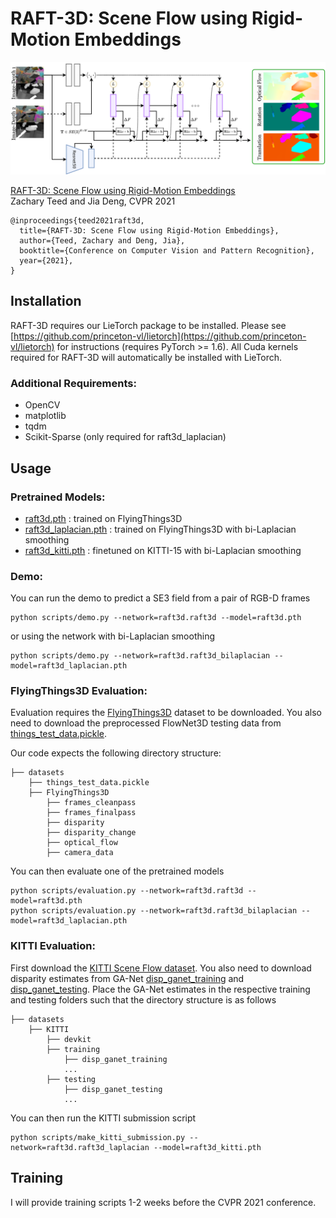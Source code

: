 # RAFT-3D: Scene Flow using Rigid-Motion Embeddings

<center><img src="assets/raft3d.png" width="540" style="center"></center>

[RAFT-3D: Scene Flow using Rigid-Motion Embeddings](https://arxiv.org/abs/2012.00726)  
Zachary Teed and Jia Deng, CVPR 2021

```
@inproceedings{teed2021raft3d,
  title={RAFT-3D: Scene Flow using Rigid-Motion Embeddings},
  author={Teed, Zachary and Deng, Jia},
  booktitle={Conference on Computer Vision and Pattern Recognition},
  year={2021},
}
```

## Installation
RAFT-3D requires our LieTorch package to be installed. Please see [https://github.com/princeton-vl/lietorch](https://github.com/princeton-vl/lietorch) for instructions (requires PyTorch >= 1.6). All Cuda kernels required for RAFT-3D will automatically be installed with LieTorch.

### Additional Requirements:
* OpenCV
* matplotlib
* tqdm
* Scikit-Sparse (only required for raft3d_laplacian)


## Usage


### Pretrained Models:
* [raft3d.pth](https://drive.google.com/file/d/1Lt14WdzPQIjaOqVLbvNBqdDLtN9wtxbs/view?usp=sharing) : trained on FlyingThings3D
* [raft3d_laplacian.pth](https://drive.google.com/file/d/1sWXkyyqRrRhexv9y8iXK7A0i-1euwEPi/view?usp=sharing) : trained on FlyingThings3D with bi-Laplacian smoothing
* [raft3d_kitti.pth](https://drive.google.com/file/d/1CtUb47xd1o5q4NmkdG2LKVo5wL8uiIRF/view?usp=sharing) : finetuned on KITTI-15 with bi-Laplacian smoothing


### Demo:

You can run the demo to predict a SE3 field from a pair of RGB-D frames

```
python scripts/demo.py --network=raft3d.raft3d --model=raft3d.pth
```
or using the network with bi-Laplacian smoothing

```
python scripts/demo.py --network=raft3d.raft3d_bilaplacian --model=raft3d_laplacian.pth
```

### FlyingThings3D Evaluation:

Evaluation requires the [FlyingThings3D](https://lmb.informatik.uni-freiburg.de/resources/datasets/SceneFlowDatasets.en.html) dataset to be downloaded.  You also need to download the preprocessed FlowNet3D testing data from [things_test_data.pickle](https://drive.google.com/file/d/1zzPAJ-hYlA0eKgzwwuuh3zfS47OXD7su/view?usp=sharing).

Our code expects the following directory structure:
```Shell
├── datasets
    ├── things_test_data.pickle
    ├── FlyingThings3D
        ├── frames_cleanpass
        ├── frames_finalpass
        ├── disparity
        ├── disparity_change
        ├── optical_flow
        ├── camera_data
```

You can then evaluate one of the pretrained models
```
python scripts/evaluation.py --network=raft3d.raft3d --model=raft3d.pth
python scripts/evaluation.py --network=raft3d.raft3d_bilaplacian --model=raft3d_laplacian.pth
```


### KITTI Evaluation:

First download the [KITTI Scene Flow dataset](http://www.cvlibs.net/datasets/kitti/eval_scene_flow.php). You also need to download disparity estimates from GA-Net [disp_ganet_training](https://drive.google.com/file/d/1LGpw2_d17jESAVxcl4ZaeoKisnqDOLlK/view?usp=sharing) and [disp_ganet_testing](https://drive.google.com/file/d/1_rP09NpCKEoxnbPF9_S88FHS6p6u3o6H/view?usp=sharing). Place the GA-Net estimates in the respective training and testing folders such that the directory structure is as follows

```
├── datasets
    ├── KITTI
        ├── devkit
        ├── training
            ├── disp_ganet_training
            ...
        ├── testing
            ├── disp_ganet_testing
            ...
```

You can then run the KITTI submission script

```
python scripts/make_kitti_submission.py --network=raft3d.raft3d_laplacian --model=raft3d_kitti.pth
```



## Training
I will provide training scripts 1-2 weeks before the CVPR 2021 conference.
